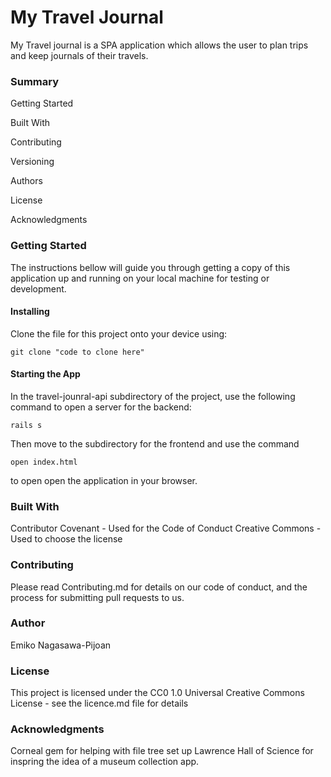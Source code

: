 # My Travel Journal

My Travel journal is a SPA application which allows the user to plan trips and keep journals of their travels.

### Summary

Getting Started

Built With

Contributing

Versioning

Authors

License

Acknowledgments


### Getting Started

The instructions bellow will guide you through getting a copy of this application up and running on your local machine for testing or development.

#### Installing

Clone the file for this project onto your device using:
```
git clone "code to clone here"
```

#### Starting the App
In the travel-jounral-api subdirectory of the project, use the following command to open a server for the backend:
```
rails s
```

Then move to the subdirectory for the frontend and use the command
```
open index.html
```
to open open the application in your browser. 

### Built With

Contributor Covenant - Used for the Code of Conduct
Creative Commons - Used to choose the license


### Contributing
Please read Contributing.md for details on our code of conduct, and the process for submitting pull requests to us.


### Author
Emiko Nagasawa-Pijoan


### License
This project is licensed under the CC0 1.0 Universal Creative Commons License - see the licence.md file for details


### Acknowledgments
Corneal gem for helping with file tree set up
Lawrence Hall of Science for inspring the idea of a museum collection app.